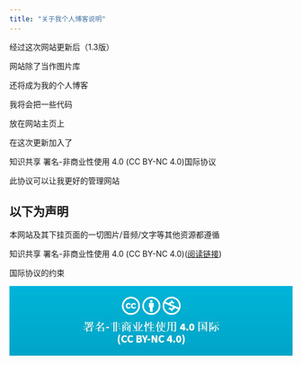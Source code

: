 ```yaml
---
title: "关于我个人博客说明"
---
```

经过这次网站更新后（1.3版）  

网站除了当作图片库  

还将成为我的个人博客

我将会把一些代码

放在网站主页上  

在这次更新加入了  

知识共享 署名-非商业性使用 4.0 (CC BY-NC 4.0)国际协议  

此协议可以让我更好的管理网站


##                                    以下为声明

 本网站及其下挂页面的一切图片/音频/文字等其他资源都遵循  

 知识共享 署名-非商业性使用 4.0 (CC BY-NC 4.0)([阅读链接](https://gitgeeg.github.io/更新日志/))  

 国际协议的约束  

 ![5c3af69f78ca7](\5c3af69f78ca7.jpg)

















































